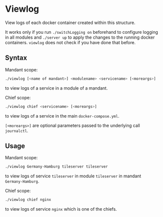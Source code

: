 # Viewlog

View logs of each docker container created within this structure.

It works only if you run `./switchLogging on` beforehand to configure logging in all modules and `./server up` to apply the changes to the running docker containers. `viewlog` does not check if you have done that before.

## Syntax

Mandant scope:

```bash
./viewlog [<name of mandant>] <modulename> <servicename> [<moreargs>]
```

to view logs of a service in a module of a mandant.

Chief scope:

```bash
./viewlog chief <servicename> [<moreargs>]
```

to view logs of a service in the main `docker-compose.yml`.

`[<moreargs>]` are optional parameters passed to the underlying call `journalctl`.

## Usage

Mandant scope:

```bash
./viewlog Germany-Hamburg tileserver tileserver
```

to view logs of service `tileserver` in module `tileserver` in mandant `Germany-Hamburg`.

Chief scope:

```bash
./viewlog chief nginx
```

to view logs of service `nginx` which is one of the chiefs.
